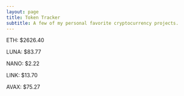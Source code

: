 ```yaml
---
layout: page
title: Token Tracker
subtitle: A few of my personal favorite cryptocurrency projects.
---
```


<!--BEGINCRYPTOINPUT-->
ETH: $2626.40

LUNA: $83.77

NANO: $2.22

LINK: $13.70

AVAX: $75.27

<!--ENDCRYPTOINPUT-->
